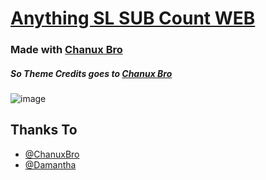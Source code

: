 # [Anything SL SUB Count WEB](subcnt.hansakabro.tk)


### Made with [Chanux Bro](https://www.chanuxbro.com)

#####  So Theme Credits goes to [Chanux Bro](https://www.chanuxbro.com)



![image](https://telegra.ph/file/804c8c55badd4018c60ea.jpg)


## Thanks To
 - [@ChanuxBro](www.chanuxbro.com)
 - [@Damantha](https://github.com/Damantha126)

